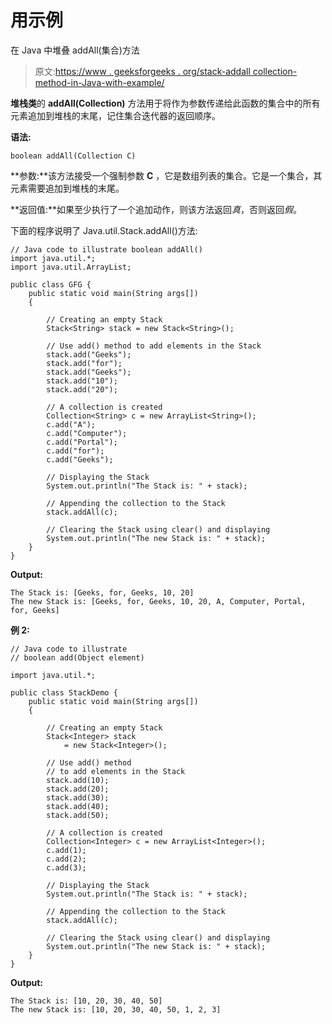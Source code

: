 # 用示例

在 Java 中堆叠 addAll(集合)方法

> 原文:[https://www . geeksforgeeks . org/stack-addall collection-method-in-Java-with-example/](https://www.geeksforgeeks.org/stack-addallcollection-method-in-java-with-example/)

**堆栈类**的 **addAll(Collection)** 方法用于将作为参数传递给此函数的集合中的所有元素追加到堆栈的末尾，记住集合迭代器的返回顺序。

**语法:**

```
boolean addAll(Collection C)
```

**参数:**该方法接受一个强制参数 **C** ，它是数组列表的集合。它是一个集合，其元素需要追加到堆栈的末尾。

**返回值:**如果至少执行了一个追加动作，则该方法返回*真*，否则返回*假*。

下面的程序说明了 Java.util.Stack.addAll()方法:

```
// Java code to illustrate boolean addAll()
import java.util.*;
import java.util.ArrayList;

public class GFG {
    public static void main(String args[])
    {

        // Creating an empty Stack
        Stack<String> stack = new Stack<String>();

        // Use add() method to add elements in the Stack
        stack.add("Geeks");
        stack.add("for");
        stack.add("Geeks");
        stack.add("10");
        stack.add("20");

        // A collection is created
        Collection<String> c = new ArrayList<String>();
        c.add("A");
        c.add("Computer");
        c.add("Portal");
        c.add("for");
        c.add("Geeks");

        // Displaying the Stack
        System.out.println("The Stack is: " + stack);

        // Appending the collection to the Stack
        stack.addAll(c);

        // Clearing the Stack using clear() and displaying
        System.out.println("The new Stack is: " + stack);
    }
}
```

**Output:**

```
The Stack is: [Geeks, for, Geeks, 10, 20]
The new Stack is: [Geeks, for, Geeks, 10, 20, A, Computer, Portal, for, Geeks]

```

**例 2:**

```
// Java code to illustrate
// boolean add(Object element)

import java.util.*;

public class StackDemo {
    public static void main(String args[])
    {

        // Creating an empty Stack
        Stack<Integer> stack
            = new Stack<Integer>();

        // Use add() method
        // to add elements in the Stack
        stack.add(10);
        stack.add(20);
        stack.add(30);
        stack.add(40);
        stack.add(50);

        // A collection is created
        Collection<Integer> c = new ArrayList<Integer>();
        c.add(1);
        c.add(2);
        c.add(3);

        // Displaying the Stack
        System.out.println("The Stack is: " + stack);

        // Appending the collection to the Stack
        stack.addAll(c);

        // Clearing the Stack using clear() and displaying
        System.out.println("The new Stack is: " + stack);
    }
}
```

**Output:**

```
The Stack is: [10, 20, 30, 40, 50]
The new Stack is: [10, 20, 30, 40, 50, 1, 2, 3]

```